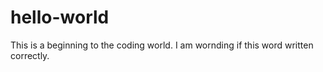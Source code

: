 # hello-world
This is a beginning to the coding world.
I am wornding if this word written correctly.
